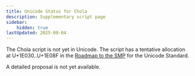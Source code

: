 ```yaml
---
title: Unicode Status for Chola
description: Supplementary script page
sidebar:
    hidden: true
lastUpdated: 2025-09-04
---
```


The Chola script is not yet in Unicode. The script has a tentative allocation at U+1E030..U+1E08F in the [Roadmap to the SMP](http://www.unicode.org/roadmaps/smp/) for the Unicode Standard.

[comment]: # (end of intro)

[comment]: # (start of blocks)



[comment]: # (end of blocks)

[comment]: # (start of chars)



[comment]: # (end of chars)

[comment]: # (start of rest)

A detailed proposal is not yet available.
